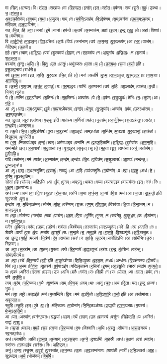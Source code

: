 

  
मा।चि॒त्।अ॒न्यत्।वि।शं॒स॒त॒।सखा॑यः।मा।रि॒ष॒ण्य॒त॒।इन्द्र॑म्।इत्।स्तो॒त॒।वृष॑णम्।सच॑।सु॒ते।मुहुः॑।उ॒क्था।च॒।शं॒स॒त॒॥  
अ॒व॒ऽक्र॒क्षिण॑म्।वृ॒ष॒भम्।य॒था॒।अ॒जुर॑म्।गाम्।न।च॒र्ष॒णि॒ऽसह॑म्।वि॒ऽद्वेष॑णम्।स॒म्ऽवन॑ना।उ॒भ॒य॒म्ऽक॒रम्।मंहि॑ष्ठम्।उ॒भ॒या॒विन॑म्॥  
यत्।चि॒त्।हि।त्वा॒।जनाः॑।इ॒मे।नाना॑।हव॑न्ते।ऊ॒तये॑।अ॒स्माक॑म्।ब्रह्म॑।इ॒दम्।इ॒न्द्र॒।भू॒तु॒।ते।अहा॑।विश्वा॑।च॒।वर्ध॑नम्॥  
वि।त॒र्तू॒र्य॒न्ते॒।म॒घ॒ऽव॒न्।वि॒पः॒ऽचितः॑।अ॒र्यः।विपः॑।जना॑नाम्।उप॑।क्र॒म॒स्व॒।पु॒रु॒ऽरूप॑म्।आ।भ॒र॒।वाज॑म्।नेदि॑ष्ठम्।ऊ॒तये॑॥  
म॒हे।च॒न।त्वाम्।अ॒द्रि॒ऽवः॒।परा॑।शु॒ल्काय॑।दे॒या॒म्।न।स॒हस्रा॑य।न।अ॒युता॑य।व॒ज्रि॒ऽवः॒।न।श॒ताय॑।श॒त॒ऽम॒घ॒॥  
वस्या॑न्।इ॒न्द्र॒।अ॒सि॒।मे॒।पि॒तुः॒।उ॒त।भ्रातुः॑।अभु॑ञ्जतः।मा॒ता।च॒।मे॒।छ॒द॒य॒थः॒।स॒मा।व॒सो॒ इति॑।व॒सु॒ऽत्व॒नाय॑।राध॑से॥  
क्व॑।इ॒य॒थ॒।क्व॑।इत्।अ॒सि॒।पु॒रु॒ऽत्रा।चि॒त्।हि।ते॒।मनः॑।अल॑र्षि।यु॒ध्म॒।ख॒ज॒ऽकृ॒त्।पु॒र॒म्ऽद॒र॒।प्र।गा॒य॒त्राः।अ॒गा॒सि॒षुः॒॥  
प्र।अ॒स्मै॒।गा॒य॒त्रम्।अ॒र्च॒त॒।व॒वातुः॑।यः।प॒र॒म्ऽद॒रः।याभिः॑।का॒ण्वस्य॑।उप॑।ब॒र्हिः।आ॒ऽसद॑म्।यास॑त्।व॒ज्री।भि॒नत्।पुरः॑॥  
ये।ते॒।सन्ति॑।द॒श॒ऽग्विनः॑।श॒तिनः॑।ये।स॒ह॒स्रिणः॑।अश्वा॑सः।ये।ते॒।वृष॑णः।र॒घु॒ऽद्रुवः॑।तेभिः॑।नः॒।तूय॑म्।आ।ग॒हि॒॥  
आ।तु।अ॒द्य।स॒बः॒ऽदुघा॑म्।हु॒वे।गा॒य॒त्रऽवे॑पसम्।इन्द्र॑म्।धे॒नुम्।सु॒ऽदुघा॑म्।अन्या॑म्।इष॑म्।उ॒रुऽधा॑राम्।अ॒र॒म्ऽकृत॑म्॥  
यत्।तु॒दत्।सूरः॑।एत॑शम्।व॒ङ्कू इति॑।वात॑स्य।प॒र्णिना॑।वह॑त्।कुत्स॑म्।आ॒र्जु॒ने॒यम्।श॒तऽक्र॑तुः।त्सर॑त्।ग॒न्ध॒र्वम्।अस्तृ॑तम्॥  
यः।ऋ॒ते।चि॒त्।अ॒भि॒ऽश्रिषः॑।पु॒रा।ज॒त्रुऽभ्यः॑।आ॒ऽतृदः॑।सम्ऽधा॑ता।स॒न्धि॑म्।म॒घऽवा॑।पु॒रु॒ऽवसुः॑।इष्क॑र्ता।विऽह्रु॑तम्।पुन॒रिति॑॥  
मा।भू॒म॒।निष्ट्याः॑ऽइव।इन्द्र॑।त्वत्।अर॑णाःऽइव।वना॑नि।न।प्र॒ऽज॒हि॒तानि॑।अ॒द्रि॒ऽवः॒।दु॒रोषा॑सः।अ॒म॒न्म॒हि॒॥  
अम॑न्महि।इत्।अ॒ना॒शवः॑।अ॒नु॒ग्रासः॑।च॒।वृ॒त्र॒ऽह॒न्।स॒कृत्।सु।ते॒।म॒ह॒ता।शू॒र॒।राध॑सा।अनु॑।स्तोम॑म्।मु॒दी॒म॒हि॒॥  
यदि॑।स्तोम॑म्।मम॑।श्रव॑त्।अ॒स्माक॑म्।इन्द्र॑म्।इन्द॑वः।ति॒रः।प॒वित्र॑म्।स॒सृ॒ऽवांसः॑।आ॒शवः॑।मन्द॑न्तु।तु॒ग्र्य॒ऽवृधः॑॥  
आ।तु।अ॒द्य।स॒धऽस्तु॑तिम्।व॒वातुः॑।सख्युः॑।आ।ग॒हि॒।उप॑ऽस्तुतिः।म॒घोना॑म्।प्र।त्वा॒।अ॒व॒तु॒।अध॑।ते॒।व॒श्मि॒।सु॒ऽस्तु॒तिम्॥  
सोता॑।हि।सोम॑म्।अद्रि॑ऽभिः।आ।ई॒म्।ए॒न॒म्।अ॒प्ऽसु।धा॒व॒त॒।ग॒व्या।वस्त्रा॑ऽइव।वा॒सय॑न्तः।इत्।नरः॑।निः।धु॒क्ष॒न्।व॒क्षणा॑भ्यः॥  
अध॑।ज्मः।अध॑।वा॒।दि॒वः।बृ॒ह॒तः।रो॒च॒नात्।अधि॑।अ॒या।व॒र्ध॒स्व॒।त॒न्वा॑।गि॒रा।मम॑।आ।जा॒ता।सु॒क्र॒तो॒ इति॑ सुऽक्रतो।पृ॒ण॒॥  
इन्द्रा॑य।सु।म॒दिन्ऽत॑मम्।सोम॑म्।सो॒त॒।वरे॑ण्यम्।श॒क्रः।ए॒ण॒म्।पी॒प॒य॒त्।विश्व॑या।धि॒या।हि॒न्वा॒नम्।न।वा॒ज॒ऽयुम्॥  
मा।त्वा॒।सोम॑स्य।गल्द॑या।सदा॑।याच॑न्।अ॒हम्।गि॒रा।भूर्णि॑म्।मृ॒गम्।न।सव॑नेषु।चु॒क्रु॒ध॒म्।कः।ईशा॑नम्।न।या॒चि॒ष॒त्॥  
मदे॑न।इ॒षि॒तम्।मद॑म्।उ॒ग्रम्।उ॒ग्रेण॑।शव॑सा।विश्वे॑षाम्।त॒रु॒तार॑म्।म॒द॒ऽच्युत॑म्।मदे॑।हि।स्म॒।ददा॑ति।नः॒॥  
शेवा॑रे।वार्या॑।पु॒रु।दे॒वः।मर्ता॑य।दा॒शुषे॑।सः।सु॒न्व॒ते।च॒।स्तु॒व॒ते।च॒।रा॒स॒ते॒।वि॒श्वऽगू॑र्तः।अ॒रि॒ऽस्तु॒तः॥  
आ।इ॒न्द्र॒।या॒हि॒।मत्स्व॑।चि॒त्रेण॑।दे॒व॒।राध॑सा।सरः॑।न।प्रा॒सि॒।उ॒दर॑म्।सपी॑तिऽभिः।आ।सोमे॑भिः।उ॒रु।स्फि॒रम्॥  
आ।त्वा॒।स॒हस्र॑म्।आ।श॒तम्।यु॒क्ताः।रथे॑।हि॒र॒ण्यये॑।ब्र॒ह्म॒ऽयुजः॑।हर॑यः।इ॒न्द्र॒।के॒शिनः॑।वह॑न्तु।सोम॑ऽपीतये॥  
आ।त्वा॒।रथे॑।हि॒र॒ण्यये॑।हरी॒ इति॑।म॒यूर॑ऽशेप्या।शि॒ति॒ऽपृ॒ष्ठा।व॒ह॒ता॒म्।मध्वः॑।अन्ध॑सः।वि॒वक्ष॑णस्य।पी॒तये॑॥  
पिब॑।तु।अ॒स्य।गि॒र्व॒णः॒।सु॒तस्य॑।पू॒र्व॒पाःऽइ॑व।परि॑ऽकृतस्य।र॒सिनः॑।इ॒यम्।आ॒ऽसु॒तिः।चारुः॑।मदा॑य।प॒त्य॒ते॒॥  
यः।एकः॑।अस्ति॑।दं॒सना॑।म॒हाम्।उ॒ग्रः।अ॒भि।व्र॒तैः।गम॑त्।सः।शि॒प्री।न।सः।यो॒ष॒त्।आ।ग॒म॒त्।हव॑म्।न।परि॑।व॒र्ज॒ति॒॥  
त्वम्।पुर॑म्।च॒रि॒ष्ण्व॑म्।व॒धैः।शुष्ण॑स्य।सम्।पि॒ण॒क्।त्वम्।भाः।अनु॑।च॒रः॒।अध॑।द्वि॒ता।यत्।इ॒न्द्र॒।हव्यः॑।भुवः॑॥  
मम॑।त्वा॒।सूरे॑।उत्ऽइ॑ते।मम॑।म॒ध्यन्दि॑ने।दि॒वः।मम॑।प्र॒ऽपि॒त्वे।अ॒पि॒ऽश॒र्व॒रे।व॒सो॒ इति॑।आ।स्तोमा॑सः।अ॒वृ॒त्स॒त॒॥  
स्तु॒हि।स्तु॒हि।इत्।ए॒ते।घ॒।ते॒।मंहि॑ष्ठासः।म॒घोना॑म्।नि॒न्दि॒तऽअ॑श्वः।प्र॒ऽप॒थी।प॒र॒म॒ऽज्याः।म॒घस्य॑।मे॒ध्य॒ऽअ॒ति॒थे॒॥  
आ।यत्।अश्वा॑न्।वन॑न्ऽवतः।श्र॒द्धया॑।अ॒हम्।रथे॑।रु॒हम्।उ॒त।वा॒मस्य॑।वसु॑नः।चि॒के॒त॒ति॒।यः।अस्ति॑।याद्वः॑।प॒शुः॥  
यः।ऋ॒ज्रा।मह्य॑म्।म॒म॒हे।स॒ह।त्व॒चा।हि॒र॒ण्यया॑।ए॒षः।विश्वा॑नि।अ॒भि।अ॒स्तु॒।सौभ॑गा।आ॒स॒ङ्गस्य॑।स्व॒नत्ऽर॑थः॥  
अध॑।प्लायो॑गिः।अति॑।दा॒स॒त्।अ॒न्यान्।आ॒ऽस॒ङ्गः।अ॒ग्ने॒।द॒शऽभिः॑।स॒हस्रैः॑।अध॑।उ॒क्षणः॑।दश॑।मह्य॑म्।रुश॑न्तः।न॒ळाःऽइ॑व।सर॑सः।निः।अ॒ति॒ष्ठ॒न्॥  
अनु॑।अ॒स्य॒।स्थू॒रम्।द॒दृ॒शे॒।पु॒रस्ता॑त्।अ॒न॒स्थः।ऊ॒रुः।अ॒व॒ऽरम्ब॑माणः।शश्व॑ती।नारी॑।अ॒भि॒ऽचक्ष्य॑।आ॒ह॒।सुऽभ॑द्रम्।अ॒र्य॒।भोज॑नम्।बि॒भ॒र्षि॒॥  
